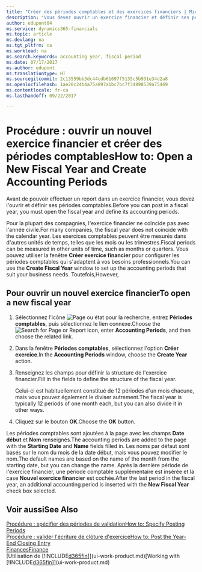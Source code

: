 ```yaml
---
title: "Créer des périodes comptables et des exercices financiers | Microsoft Docs"
description: "Vous devez ouvrir un exercice financier et définir ses périodes comptables avant de pouvoir y effectuer des reports."
author: edupont04
ms.service: dynamics365-financials
ms.topic: article
ms.devlang: na
ms.tgt_pltfrm: na
ms.workload: na
ms.search.keywords: accounting year, fiscal period
ms.date: 07/17/2017
ms.author: edupont
ms.translationtype: HT
ms.sourcegitcommit: 2c13559bb3dc44cdb61697f5135c5b931e34d2a8
ms.openlocfilehash: 1ae20c24b4a75a897a1bc7bc7f34898539a75449
ms.contentlocale: fr-ca
ms.lasthandoff: 09/22/2017

---
```

# <a name="how-to-open-a-new-fiscal-year-and-create-accounting-periods"></a><span data-ttu-id="1e919-103">Procédure : ouvrir un nouvel exercice financier et créer des périodes comptables</span><span class="sxs-lookup"><span data-stu-id="1e919-103">How to: Open a New Fiscal Year and Create Accounting Periods</span></span>
<span data-ttu-id="1e919-104">Avant de pouvoir effectuer un report dans un exercice financier, vous devez l'ouvrir et définir ses périodes comptables.</span><span class="sxs-lookup"><span data-stu-id="1e919-104">Before you can post in a fiscal year, you must open the fiscal year and define its accounting periods.</span></span>  

<span data-ttu-id="1e919-105">Pour la plupart des compagnies, l'exercice financier ne coïncide pas avec l'année civile.</span><span class="sxs-lookup"><span data-stu-id="1e919-105">For many companies, the fiscal year does not coincide with the calendar year.</span></span> <span data-ttu-id="1e919-106">Les exercices comptables peuvent être mesurés dans d'autres unités de temps, telles que les mois ou les trimestres.</span><span class="sxs-lookup"><span data-stu-id="1e919-106">Fiscal periods can be measured in other units of time, such as months or quarters.</span></span> <span data-ttu-id="1e919-107">Vous pouvez utiliser la fenêtre **Créer exercice financier** pour configurer les périodes comptables qui s'adaptent à vos besoins professionnels.</span><span class="sxs-lookup"><span data-stu-id="1e919-107">You can use the **Create Fiscal Year** window to set up the accounting periods that suit your business needs.</span></span> <span data-ttu-id="1e919-108">Toutefois,</span><span class="sxs-lookup"><span data-stu-id="1e919-108">However,</span></span>   

## <a name="to-open-a-new-fiscal-year"></a><span data-ttu-id="1e919-109">Pour ouvrir un nouvel exercice financier</span><span class="sxs-lookup"><span data-stu-id="1e919-109">To open a new fiscal year</span></span>
1. <span data-ttu-id="1e919-110">Sélectionnez l'icône ![Page ou état pour la recherche](media/ui-search/search_small.png "Page ou état pour la recherche"), entrez **Périodes comptables**, puis sélectionnez le lien connexe.</span><span class="sxs-lookup"><span data-stu-id="1e919-110">Choose the ![Search for Page or Report](media/ui-search/search_small.png "Search for Page or Report icon") icon, enter **Accounting Periods**, and then choose the related link.</span></span>
2. <span data-ttu-id="1e919-111">Dans la fenêtre **Périodes comptables**, sélectionnez l'option **Créer exercice**.</span><span class="sxs-lookup"><span data-stu-id="1e919-111">In the **Accounting Periods** window, choose the **Create Year** action.</span></span>
3. <span data-ttu-id="1e919-112">Renseignez les champs pour définir la structure de l'exercice financier.</span><span class="sxs-lookup"><span data-stu-id="1e919-112">Fill in the fields to define the structure of the fiscal year.</span></span>

    <span data-ttu-id="1e919-113">Celui-ci est habituellement constitué de 12 périodes d'un mois chacune, mais vous pouvez également le diviser autrement.</span><span class="sxs-lookup"><span data-stu-id="1e919-113">The fiscal year is typically 12 periods of one month each, but you can also divide it in other ways.</span></span>
4. <span data-ttu-id="1e919-114">Cliquez sur le bouton **OK**.</span><span class="sxs-lookup"><span data-stu-id="1e919-114">Choose the **OK** button.</span></span>

<span data-ttu-id="1e919-115">Les périodes comptables sont ajoutées à la page avec les champs **Date début** et **Nom** renseignés.</span><span class="sxs-lookup"><span data-stu-id="1e919-115">The accounting periods are added to the page with the **Starting Date** and **Name** fields filled in.</span></span> <span data-ttu-id="1e919-116">Les noms par défaut sont basés sur le nom du mois de la date début, mais vous pouvez modifier le nom.</span><span class="sxs-lookup"><span data-stu-id="1e919-116">The default names are based on the name of the month from the starting date, but you can change the name.</span></span> <span data-ttu-id="1e919-117">Après la dernière période de l'exercice financier, une période comptable supplémentaire est insérée et la case **Nouvel exercice financier** est cochée.</span><span class="sxs-lookup"><span data-stu-id="1e919-117">After the last period in the fiscal year, an additional accounting period is inserted with the **New Fiscal Year** check box selected.</span></span>  


## <a name="see-also"></a><span data-ttu-id="1e919-118">Voir aussi</span><span class="sxs-lookup"><span data-stu-id="1e919-118">See Also</span></span>
[<span data-ttu-id="1e919-119">Procédure : spécifier des périodes de validation</span><span class="sxs-lookup"><span data-stu-id="1e919-119">How to: Specify Posting Periods</span></span>](finance-how-specify-posting-periods.md)  
[<span data-ttu-id="1e919-120">Procédure : valider l'écriture de clôture d'exercice</span><span class="sxs-lookup"><span data-stu-id="1e919-120">How to: Post the Year-End Closing Entry</span></span>](year-how-post-year-end-close-entry.md)  
[<span data-ttu-id="1e919-121">Finances</span><span class="sxs-lookup"><span data-stu-id="1e919-121">Finance</span></span>](finance.md)  
<span data-ttu-id="1e919-122">[Utilisation de [!INCLUDE[d365fin](includes/d365fin_md.md)]](ui-work-product.md)</span><span class="sxs-lookup"><span data-stu-id="1e919-122">[Working with [!INCLUDE[d365fin](includes/d365fin_md.md)]](ui-work-product.md)</span></span>

